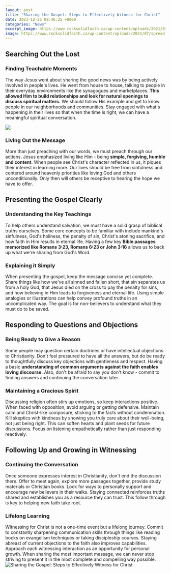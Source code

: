 ```yaml
---
layout: post
title: "Sharing the Gospel: Steps to Effectively Witness for Christ"
date: 2023-12-25 08:46:25 +0000
categories: "News"
excerpt_image: https://www.rocksolidfaith.ca/wp-content/uploads/2021/07/spread-the-gospel-scaled.jpg
image: https://www.rocksolidfaith.ca/wp-content/uploads/2021/07/spread-the-gospel-scaled.jpg
---
```


## Searching Out the Lost
### Finding Teachable Moments  
The way Jesus went about sharing the good news was by being actively involved in people's lives. He went from house to house, talking to people in their everyday environments like the synagogues and marketplaces. **This allowed Him to build relationships and look for natural openings to discuss spiritual matters.** We should follow His example and get to know people in our neighborhoods and communities. Stay engaged with what's happening in their lives so that when the time is right, we can have a meaningful spiritual conversation.

![](https://res.cloudinary.com/pine-cove/image/upload/t_ogimage/blog/imported/content/09Ti01-2-201)
### Living Out the Message
More than just preaching with our words, we must preach through our actions. Jesus emphasized living like Him - being **simple, forgiving, humble and content**. When people see Christ's character reflected in us, it piques their interest in learning more. Our lives should be free from sinfulness and centered around heavenly priorities like loving God and others unconditionally. Only then will others be receptive to hearing the hope we have to offer.
## Presenting the Gospel Clearly 
### Understanding the Key Teachings  
To help others understand salvation, we must have a solid grasp of biblical truths ourselves. Some core concepts to be familiar with include mankind's sinfulness, God's holiness, the penalty of sin, Christ's atoning sacrifice, and how faith in Him results in eternal life. Having a few key **Bible passages memorized like Romans 3:23, Romans 6:23 or John 3:16** allows us to back up what we're sharing from God's Word.
### Explaining it Simply
When presenting the gospel, keep the message concise yet complete. Share things like how we've all sinned and fallen short, that sin separates us from a holy God, that Jesus died on the cross to pay the penalty for sins, and how believing in Him leads to forgiveness and eternal life. Using simple analogies or illustrations can help convey profound truths in an uncomplicated way. The goal is for non-believers to understand what they must do to be saved.
## Responding to Questions and Objections  
### Being Ready to Give a Reason  
Some people may question certain doctrines or have intellectual objections to Christianity. Don't feel pressured to have all the answers, but do be ready to thoughtfully discuss key objections with gentleness and respect. Having a basic **understanding of common arguments against the faith enables loving discourse.** Also, don't be afraid to say you don't know - commit to finding answers and continuing the conversation later.  
### Maintaining a Gracious Spirit
Discussing religion often stirs up emotions, so keep interactions positive. When faced with opposition, avoid arguing or getting defensive. Maintain calm and Christ-like composure, sticking to the facts without condemnation. Kill skeptics with kindness by showing you truly care about their well-being, not just being right. This can soften hearts and plant seeds for future discussions. Focus on listening empathetically rather than just responding reactively.
## Following Up and Growing in Witnessing
### Continuing the Conversation 
Once someone expresses interest in Christianity, don't end the discussion there. Offer to meet again, explore more passages together, provide study materials or Christian books. Look for ways to personally support and encourage new believers in their walks. Staying connected reinforces truths shared and establishes you as a resource they can trust. This follow through is key to helping new faith take root.
### Lifelong Learning 
Witnessing for Christ is not a one-time event but a lifelong journey. Commit to constantly sharpening communication skills through things like reading books on evangelism techniques or taking discipleship courses. Staying abreast of current objections to the faith also improves capabilities. Approach each witnessing interaction as an opportunity for personal growth. When sharing the most important message, we can never stop striving to present it in the most complete and compelling way possible.
![Sharing the Gospel: Steps to Effectively Witness for Christ](https://www.rocksolidfaith.ca/wp-content/uploads/2021/07/spread-the-gospel-scaled.jpg)